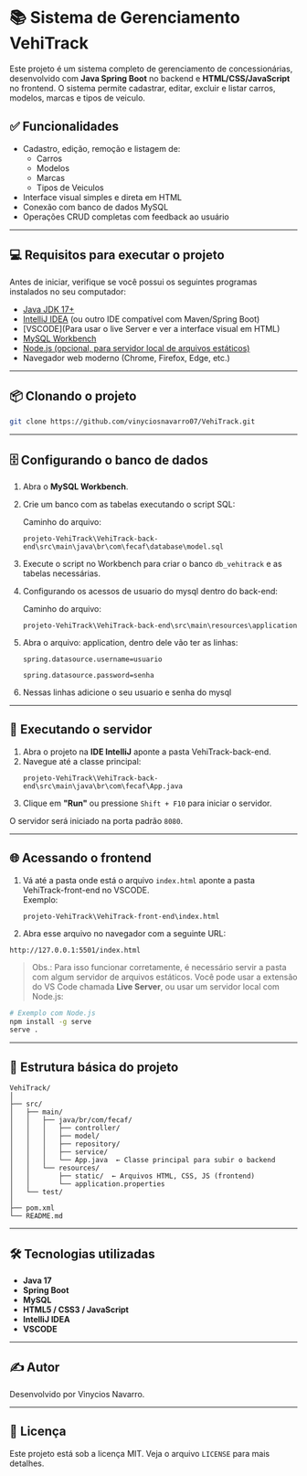 # 📚 Sistema de Gerenciamento VehiTrack

Este projeto é um sistema completo de gerenciamento de concessionárias, desenvolvido com **Java Spring Boot** no backend e **HTML/CSS/JavaScript** no frontend. O sistema permite cadastrar, editar, excluir e listar carros, modelos, marcas e tipos de veiculo.

## ✅ Funcionalidades

- Cadastro, edição, remoção e listagem de:
  - Carros
  - Modelos
  - Marcas
  - Tipos de Veiculos
- Interface visual simples e direta em HTML
- Conexão com banco de dados MySQL
- Operações CRUD completas com feedback ao usuário

---

## 💻 Requisitos para executar o projeto

Antes de iniciar, verifique se você possui os seguintes programas instalados no seu computador:

- [Java JDK 17+](https://www.oracle.com/java/technologies/javase-downloads.html)
- [IntelliJ IDEA](https://www.jetbrains.com/idea/) (ou outro IDE compatível com Maven/Spring Boot)
- [VSCODE](Para usar o live Server e ver a interface visual em HTML) 
- [MySQL Workbench](https://dev.mysql.com/downloads/workbench/)
- [Node.js (opcional, para servidor local de arquivos estáticos)](https://nodejs.org/)
- Navegador web moderno (Chrome, Firefox, Edge, etc.)

---

## 📦 Clonando o projeto

```bash
git clone https://github.com/vinyciosnavarro07/VehiTrack.git
```

---

## 🗄️ Configurando o banco de dados

1. Abra o **MySQL Workbench**.
2. Crie um banco com as tabelas executando o script SQL:

   Caminho do arquivo:  
   ```
   projeto-VehiTrack\VehiTrack-back-end\src\main\java\br\com\fecaf\database\model.sql
   ```

3. Execute o script no Workbench para criar o banco `db_vehitrack` e as tabelas necessárias.
4. Configurando os acessos de usuario do mysql dentro do back-end:
   
   Caminho do arquivo:  
   ```
   projeto-VehiTrack\VehiTrack-back-end\src\main\resources\application
   ```
5. Abra o arquivo: application, dentro dele vão ter as linhas:
   ```
   spring.datasource.username=usuario
   ```
   ```
   spring.datasource.password=senha
   ```
6. Nessas linhas adicione o seu usuario e senha do mysql
---

## 🚀 Executando o servidor

1. Abra o projeto na **IDE IntelliJ** aponte a pasta VehiTrack-back-end.
2. Navegue até a classe principal:  
   ```
   projeto-VehiTrack\VehiTrack-back-end\src\main\java\br\com\fecaf\App.java
   ```
3. Clique em **"Run"** ou pressione `Shift + F10` para iniciar o servidor.

O servidor será iniciado na porta padrão `8080`.

---

## 🌐 Acessando o frontend

1. Vá até a pasta onde está o arquivo `index.html` aponte a pasta VehiTrack-front-end no VSCODE.  
   Exemplo:
   ```
   projeto-VehiTrack\VehiTrack-front-end\index.html
   ```

2. Abra esse arquivo no navegador com a seguinte URL:

```
http://127.0.0.1:5501/index.html
```

> Obs.: Para isso funcionar corretamente, é necessário servir a pasta com algum servidor de arquivos estáticos. Você pode usar a extensão do VS Code chamada **Live Server**, ou usar um servidor local com Node.js:

```bash
# Exemplo com Node.js
npm install -g serve
serve .
```

---

## 📂 Estrutura básica do projeto

```
VehiTrack/
│
├── src/
│   ├── main/
│   │   ├── java/br/com/fecaf/
│   │   │   ├── controller/
│   │   │   ├── model/
│   │   │   ├── repository/
│   │   │   ├── service/
│   │   │   └── App.java  ← Classe principal para subir o backend
│   │   └── resources/
│   │       ├── static/  ← Arquivos HTML, CSS, JS (frontend)
│   │       └── application.properties
│   └── test/
│
├── pom.xml
└── README.md
```

---

## 🛠️ Tecnologias utilizadas

- **Java 17**
- **Spring Boot**
- **MySQL**
- **HTML5 / CSS3 / JavaScript**
- **IntelliJ IDEA**
- **VSCODE**

---

## ✍️ Autor

Desenvolvido por Vinycios Navarro.

---

## 📝 Licença

Este projeto está sob a licença MIT. Veja o arquivo `LICENSE` para mais detalhes.
